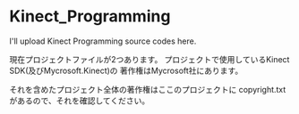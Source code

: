 Kinect_Programming
==================

I'll upload Kinect Programming source codes here.

現在プロジェクトファイルが2つあります。
プロジェクトで使用しているKinect SDK(及びMycrosoft.Kinect)の
著作権はMycrosoft社にあります。

それを含めたプロジェクト全体の著作権はここのプロジェクトに
copyright.txtがあるので、それを確認してください。
